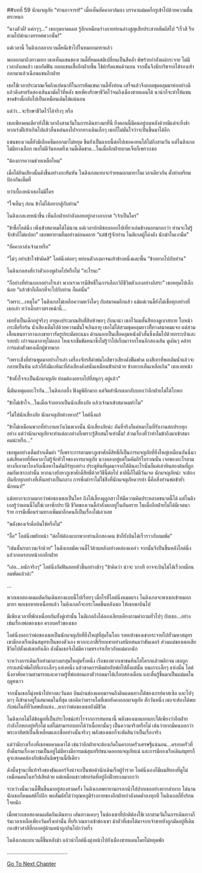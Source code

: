 ##บทที่ 59 นักผจญภัย
“ท่านอาจารย์!” เมื่อเห็นฮัคคาลาล้มลง บรรดาแม่มดก็กรูเข้าไปด้วยความตื่นตระหนก


“นางตัวดี! แค่กๆๆ...” เธอกุมบาดแผล รู้สึกเหมือนร่างกายท่อนล่างสูญเสียประสาทสัมผัสไป “เร็วสิ รีบตามไปฆ่านางทรยศพวกนั้น!”


แต่เวลานี้ ไนติงเกลลากเวนดี้หนีเข้าไปในหมอกมายาแล้ว


พอออกมาถึงทางแยก เธอเห็นแขนของเวนดี้ที่หมดสติเปลี่ยนเป็นสีคล้ำ พิษร้ายกำลังแผ่กระจาย ไม่มีเวลาลังเลแล้ว เธอกัดฟัน ถลกแขนเสื้ออีกฝ่ายขึ้น ใช้ผ้ารัดแขนด้านบน จากนั้่นจึงชักกริชจากใต้รองเท้าออกมาแล้วเฉือนแขนอีกฝ่าย


เธอใช้เวลาประมาณเจ็ดถึงแปดนาทีในการตัดแขนเวนดี้ทั้งท่อน เสร็จแล้วจึงถอดชุดคลุมมาห่ออย่างดี แล้วดึงสายรัดสองเส้นมามัดไว้ที่หลัง ขอเพียงรักษาชีวิตไว้จนถึงเมืองชายแดนได้ นาน่าก็จะทำให้แขนขาดข้างนี้กลับไปเป็นเหมือนเดิมได้แน่นอน


แต่ว่า...จะรักษาชีวิตไว้ได้จริงๆ หรือ


เธอเพียงคนเดียวยังใช้เวลาถึงสามวันในการเดินทางมาที่นี่ ยิ่งตอนนี้มีคนอยู่บนหลังด้วยมีแต่จะยิ่งช้า หากเร่งฝีเท้าเกินไปแล้วลื่นหล่นลงไปจากทางเดินเล็กๆ เธอก็ไม่มั่นใจว่าจะปีนขึ้นมาได้อีก


แขนของเวนดี้ยังมีเลือดซึมออกมาไม่หยุด ขืนยังเป็นแบบนี้ต่อไปเธอคงทนได้ไม่ถึงสามวัน แต่ไนติงเกลไม่มีทางเลือก เธอไม่มีวันทอดทิ้งเวนดี้เด็ดขาด...ในเมื่ออีกฝ่ายบาดเจ็บก็เพราะเธอ


“ต้องการความช่วยเหลือไหม”


เมื่อได้ยินเสียงนั้นดังขึ้นอย่างกะทันหัน ไนติงเกลแทบจะร่ายหมอกมายาในเวลาเดียวกัน ตั้งท่าเตรียมป้องกันเต็มที่


ทว่าเบื้องหน้าเธอไม่มีใคร


“ใจเย็นๆ ก่อน ข้าไม่ได้อยากสู้กับท่าน”


ไนติงเกลเงยหน้าขึ้น เห็นอีกฝ่ายกำลังลอยอยู่กลางอากาศ “เจ้าเป็นใคร”


“ข้าชื่อไลต์นิ่ง เพิ่งเข้าสมาคมได้ไม่นาน แต่เวลาปกติชอบออกไปเที่ยวเล่นข้างนอกมากกว่า ท่านจะไม่รู้จักข้าก็ไม่แปลก” เธอพยายามยิ้มอย่างผ่อนคลาย “แต่ข้ารู้จักท่าน ไนติเกลผู้โด่งดัง นักฆ่าในเงามืด”


“ฮัคคาลาส่งเจ้ามาหรือ”


“ไม่ๆ อย่าเข้าใจข้าผิดสิ” ไลต์นิ่งค่อยๆ หย่อนตัวลงมาจนเท้าข้างหนึ่งแตะพื้น “ข้าอยากไปกับท่าน”


ไนติงเกลสงสัยว่าตัวเองหูฝาดไปหรือไม่ “อะไรนะ”


“ก็อย่างที่ท่านบอกอย่างไรเล่า พวกเราควรมีสิทธิ์ในการเลือกวิถีชีวิตตัวเองอย่างอิสระ” เธอหยุดไปเล็กน้อย “แล้วข้าก็เลือกที่จะไปกับท่าน ก็แค่นั้น”


“เพราะ...เหตุใด” ไนติงเกลไม่เหลือความหวังใดๆ กับสมาคมอีกแล้ว แม้แต่เวนดี้ยังไม่เชื่อทุกอย่างที่เธอเล่า ทว่าเด็กสาวตรงหน้านี้...


เธอยังเป็นเด็กอยู่จริงๆ อายุคงประมาณสิบสี่สิบห้าพอๆ กับนาน่า เธอไว้ผมสั้นสีทองดูเบาสบาย ใบหน้ากระตือรือร้น น้ำเสียงเต็มไปด้วยความมั่นใจเกินอายุ เธอไม่ได้สวมชุดคลุมยาวที่ีทางสมาคมแจก แต่สวมเสื้อแขนยาวกางเกงขายาวรัดรูปทะมัดทะแมง ด้านนอกเป็นเสื้อคลุมหนังตัวสั้นซึ่งเต็มไปด้วยกระเป๋าและรอยปะ เก่าจนเดาอายุไม่ออก ไหนจะเข็มขัดหนาซึ่งไม่รู้ว่าไปเก็บมาจากไหนอีกสองเส้น ดูเผินๆ คล้ายการแต่งตัวของเด็กผู้ชายมาก


“เพราะสิ่งที่ท่านพูดมาอย่างไรเล่า เครื่องจักรสีดำพ่นไอสีขาวเสียงดังฟืดฟาด ผงสีเทาที่พอเติมน้ำแล้วจะกลายเป็นหิน แล้วก็ยังมีผงหิมะที่ส่งเสียงดังสนั่นเหมือนฟ้าผ่าด้วย ข้าอยากเห็นเหลือเกิน” เธอเงยหน้า


“ข้าตั้งใจจะเป็นนักผจญภัย ย่อมต้องอยากไปที่สนุกๆ อยู่แล้ว”


นี่มันเหตุผลอะไรกัน...ไนติงเกลอึ้ง ฟังดูพิลึกมาก แต่จิตสำนึกเธอกลับบอกว่าอีกฝ่ายไม่ได้โกหก


“ข้าไม่เข้าใจ...ในเมื่อเจ้าอยากเป็นนักเสี่ยงภัย แล้วเจ้ามาเข้าสมาคมทำไม”


“ไม่ใช่นักเสี่ยงภัย นักผจญภัยต่างหาก!” ไลต์นิ่งแก้


“ข้าไม่เหมือนพวกที่ทำงานหวังเงินพวกนั้น นักเสี่ยงภัยน่ะ อันที่จริงก็แค่หมาไนที่รับงานสกปรกทุกอย่าง แต่ว่านักผจญภัยจะทำแต่ละอย่างก็เพราะรู้สึกสนใจเท่านั้น! ส่วนเรื่องที่ว่าทำไมข้าถึงมาเข้าสมาคมน่ะหรือ...”


เธอพูดอย่างเต็มปากเต็มคำ “ก็เพราะการตามหาภูเขาศักดิ์สิทธิ์ก็เป็นการผจญภัยที่ยิ่งใหญ่เหมือนกันนี่นา แต่เสียดายที่ฮัคคาลาไม่รู้จักหัวใจของการผจญภัย นางหลงอยู่แต่ในคัมภีร์โบราณนั่น เจอของอะไรตามทางก็เอามาโยงกับเนื้อหาในคัมภีร์ทุกอย่าง ประตูหินที่ผุดมาจากใต้ดินอะไรนั่นก็แค่เสาหินสองต้นที่ถูกลมกัดเซาะเท่านั้น หากนางยังหาภูเขาศักดิ์สิทธิ์ด้วยวิธีนี้ต่อไป ชาตินี้ก็ไม่มีวันเจอ นักผจญภัยน่ะ จะต้องบันทึกทุกอย่างที่เห็นอย่างเป็นกลาง การพึ่งตำราไม่ใช่สิ่งที่นักผจญภัยควรทำ นี่คือสิ่งท่านพ่อข้าย้ำนักหนา!”


แม้อยากจะถามมากว่าพ่อของเธอเป็นใคร ถึงได้เลี้ยงดูลูกสาวให้มีความคิดประหลาดขนาดนี้ได้ แต่ไนติงเกลรู้ว่าตอนนี้ไม่ใช่เวลาซักประวัติ ชีวิตของเวนดี้กำลังตกอยู่ในอันตราย ในเมื่ออีกฝ่ายไม่ได้มีเจตนาร้าย การมีเพื่อนร่วมทางเพิ่มมาอีกคนก็เป็นเรื่องไม่เลวเลย


“พลังของเจ้าคือบินใช่หรือไม่”


“อื้อ” ไลต์นิ่งพยักหน้า “ต่อให้ต้องแบกพวกท่านอีกสองคน ข้าก็ยังบินได้เร็วราวกับลมพัด”


“เช่นนั้นรบกวนเจ้าด้วย” ไนติงเกลมัดเวนดี้ไว้ด้านหลังอย่างคล่องแคล่ว จากนั้นจึงปีนขึ้นหลังไลต์นิ่ง แล้วกอดรอบหน้าอกอีกฝ่าย


“เอ่อ...หนักจริงๆ” ไลต์นิ่งกัดฟันลอยตัวขึ้นอย่างช้าๆ “ข้าคิดว่า น่าจะ บางที อาจจะบินไม่ได้เร็วเหมือนลมพัดแล้วล่ะ”


...


พวกเธอสองคนผลัดกันเดินทางแบบนี้ไปเรื่อยๆ เมื่อไรที่ไลต์นิ่งหมดแรง ไนติงเกลจะพาเธอเข้าหมอกมายา พอเธอหายเหนื่อยแล้ว ไนติงเกลก็จะกระโดดขึ้นหลังเธอ ให้เธอพาบินไป


มีเพียงเวลาที่พักเหนื่อยกันทั้งคู่เท่านั้น ไนติเกลถึงได้ลองเลียบเคียงถามคำถามทั่วไปๆ กับเธอ...อย่างเช่นเรื่องพ่อของเธอ ครอบครัวของเธอ


ไลต์นิ่งบอกว่าพ่อของเธอเป็นนักผจญภัยที่ยิ่งใหญ่ที่สุดในโลก รอยเท้าของเขากระจายไปทั่วมหาสมุทร เขามีกองเรือเดินสมุทรเป็นของตัวเอง พวกกะลาสีเรียกเขาอย่างสนิทสนมว่าธันเดอร์ ส่วนแม่ของเธอเสียชีวิตไปตั้งแต่เธอยังเด็ก ดังนั้นเธอจึงไม่มีความทรงจำเกี่ยวกับแม่มากนัก


ระหว่างการเดินเรือท่ามกลางมรสุมใหญ่ครั้งหนึ่ง เรือของพวกเขาชนหินโสโครกแล้วพลิกจม เธอถูกกระแสน้ำพัดไปที่เกาะเล็กๆ แห่งหนึ่ง แล้วขาดการติดต่อกับพ่อไปตั้งแต่นั้น บนเกาะเล็กๆ แห่งนั้น ไลต์นิ่งอาศัยความสามารถและความรู้ที่พ่อสอนเอาตัวรอดมาได้เกือบสองเดือน และตื่นรู้ขึ้นมาเป็นแม่มดในฤดูหนาว


จากนั้นเธอก็มุ่งหน้าไปทางตะวันตก บินผ่านช่องแคบมาจนถึงดินแดนทางใต้ของเกรย์คาสเซิล และไปๆ มาๆ ก็เข้ามาอยู่ในสมาคมในที่สุด เธอคิดว่าตราบใดที่เธอยังคงออกผจญภัย สักวันหนึ่ง เธอจะต้องได้พบกับพ่อในที่ที่วิเศษสักแห่ง...หากว่าพ่อของเธอยังมีชีวิต


ไนติงเกลไม่ได้ข้อมูลที่เป็นประโยชน์เท่าไรจากการสนทนานี้ พลังของเธอแยกแยะได้เพียงว่าอีกฝ่ายกำลังโกหกอยู่หรือไม่ แต่ไม่สามารถบอกได้ว่าเนื้อหานั้นๆ เป็นความจริงหรือไม่ เช่นว่าหากมีคนบอกว่าพระอาทิตย์เป็นสี่เหลี่ยมและเชื่ออย่างนั้นจริงๆ พลังของเธอก็จะตัดสินว่าเป็นเรื่องจริง


แต่ว่ามีบางเรื่องที่เธอพอคาดเดาได้ เช่นว่าอีกฝ่ายจะต้องเกิดในครอบครัวเศรษฐีแน่นอน...ครอบครัวที่ยังดิ้นรนเรื่องความเป็นอยู่ไม่มีทางมีอารมณ์สุนทรีย์ขนาดออกผจญภัยแน่ และการมีกองเรือเดินสมุทรก็ดูจะสอดคล้องกับข้อสันนิษฐานนี้ทีเดียว


ดังนั้นฐานะที่แท้จริงของธันเดอร์จึงน่าจะเป็นพ่อค้านักเดินเรือผู้ร่ำรวย ไลต์นิ่งเองก็มีผมสีทองที่ดูไม่เหมือนคนในทวีปเสียด้วย แต่เหมือนชาวฟยอร์ดที่อยู่อีกฝั่งทะเลมากกว่า


ระหว่างนั้นเวนดี้ฟื้นขึ้นมาอยู่สองสามครั้ง ไนติงเกลพยายามกรอกน้ำใส่ปากเธออย่างยากลำบาก ไม่นานนักเธอก็หมดสติไปอีก พอสัมผัสได้ว่าอุณหภูมิร่างกายของอีกฝ่ายกำลังลดต่ำลงทุกที ไนติงเกลก็ยิ่งร้อนใจหนัก


เมื่อพวกเธอสองคนผลัดกันเดินทาง เส้นทางแคบๆ ในช่องเขาที่ปกติต้องใช้เวลาสามวันในการเดินทางก็ร่นเวลาเหลือเพียงวันครึ่งเท่านั้น ที่บริเวณทางเข้าช่องเขา ม้าตัวที่เธอได้มาจากเจ้าชายยังถูกมัดอยู่ที่เดิม กองข้าวสาลีที่กองอยู่ด้านหน้าถูกกินไปกว่าครึ่ง


ไนติงเกลแบกเวนดี้ขึ้นหลังม้า แล้วนำไลต์นิ่งมุ่งหน้าไปยังเมืองชายแดนโดยไม่หยุดพัก


........................................


[Go To Next Chapter]( ./60.md)